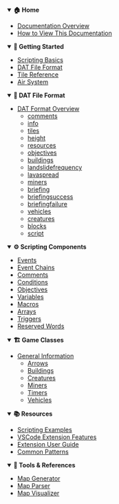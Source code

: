 <!-- docs/_sidebar.md -->

<details open>
<summary><b>🏠 Home</b></summary>

- [Documentation Overview](README)
- [How to View This Documentation](HOW_TO_VIEW)

</details>

<details open>
<summary><b>🚀 Getting Started</b></summary>

- [Scripting Basics](_pages/ScriptingStructure)
- [DAT File Format](_pages/DATFileFormat)
- [Tile Reference](_pages/DATTileReference)
- [Air System](_pages/Air)

</details>

<details open>
<summary><b>📄 DAT File Format</b></summary>

- [DAT Format Overview](_pages/DATFileFormat)
	- [comments](_pages/DATSectioncomments)
	- [info](_pages/DATSectioninfo)
	- [tiles](_pages/DATSectiontiles)
	- [height](_pages/DATSectionheight)
	- [resources](_pages/DATSectionresources)
	- [objectives](_pages/DATSectionobjectives)
	- [buildings](_pages/DATSectionbuildings)
	- [landslidefrequency](_pages/DATSectionlandslidefrequency)
	- [lavaspread](_pages/DATSectionlavaspread)
	- [miners](_pages/DATSectionminers)
	- [briefing](_pages/DATSectionbriefing)
	- [briefingsuccess](_pages/DATSectionbriefingsuccess)
	- [briefingfailure](_pages/DATSectionbriefingfailure)
	- [vehicles](_pages/DATSectionvehicles)
	- [creatures](_pages/DATSectioncreatures)
	- [blocks](_pages/DATSectionblocks)
	- [script](_pages/ScriptingStructure)

</details>


<details open>
<summary><b>⚙️ Scripting Components</b></summary>

- [Events](_pages/Events)
- [Event Chains](_pages/EventChains)
- [Comments](_pages/Comments)
- [Conditions](_pages/Conditions)
- [Objectives](_pages/Objectives)
- [Variables](_pages/Variables)
- [Macros](_pages/Macros)
- [Arrays](_pages/Arrays)
- [Triggers](_pages/Triggers)
- [Reserved Words](_pages/ReservedWords)

</details>

<details open>
<summary><b>🏗️ Game Classes</b></summary>

- [General Information](_pages/Classes)
	- [Arrows](_pages/ClassesArrow)
	- [Buildings](_pages/ClassesBuildings)
	- [Creatures](_pages/ClassesCreatures)
	- [Miners](_pages/ClassesMiners)
	- [Timers](_pages/ClassesTimer)
	- [Vehicles](_pages/ClassesVehicles)

</details>


<details open>
<summary><b>📚 Resources</b></summary>

- [Scripting Examples](_pages/ScriptingExamples)
- [VSCode Extension Features](../../README)
- [Extension User Guide](../../docs/extension/USER_GUIDE)
- [Common Patterns](../../map-reference-implementations/COMMON-PATTERNS)

</details>

<details open>
<summary><b>🔧 Tools & References</b></summary>

- [Map Generator](../../map-reference-implementations/map-generator/README)
- [Map Parser](../../map-reference-implementations/map-parser/README)
- [Map Visualizer](../../map-reference-implementations/map-visualizer/README)

</details>